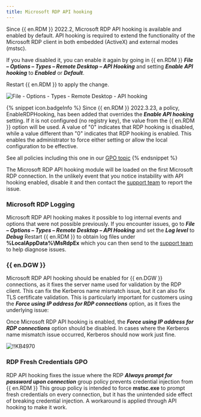 ```yaml
---
title: Microsoft RDP API hooking
---
```

Since {{ en.RDM }} 2022.2, Microsoft RDP API hooking is available and enabled by default. API hooking is required to extend the functionality of the Microsoft RDP client in both embedded (ActiveX) and external modes (mstsc).  

If you have disabled it, you can enable it again by going in {{ en.RDM }} ***File – Options – Types – Remote Desktop – API Hooking*** and setting ***Enable API hooking*** to ***Enabled*** or ***Default***.  

Restart {{ en.RDM }} to apply the change.  

![File - Options - Types - Remote Desktop - API hooking](https://webdevolutions.azureedge.net/docs/en/kb/KB4969.png)  

{% snippet icon.badgeInfo %}
Since {{ en.RDM }} 2022.3.23, a policy, EnableRDPHooking, has been added that overrides the ***Enable API hooking*** setting. If it is not configured (no registry key), the value from the {{ en.RDM }} option will be used. A value of "0" indicates that RDP hooking is disabled, while a value different than "0" indicates that RDP hooking is enabled. This enables the administrator to force either setting or allow the local configuration to be effective.  

See all policies including this one in our [GPO topic](/kb/remote-desktop-manager/how-to-articles/group-policies/)
{% endsnippet %}

The Microsoft RDP API hooking module will be loaded on the first Microsoft RDP connection. In the unlikely event that you notice instability with API hooking enabled, disable it and then contact the [support team](mailto:service@devolutions.net) to report the issue.

### Microsoft RDP Logging

Microsoft RDP API hooking makes it possible to log internal events and options that were not possible previously. If you encounter issues, go to ***File – Options – Types – Remote Desktop – API Hooking*** and set the ***Log level*** to ***Debug*** Restart {{ en.RDM }} to obtain log files under **%LocalAppData%\MsRdpEx** which you can then send to the [support team](mailto:service@devolutions.net) to help diagnose issues.

### {{ en.DGW }}

Microsoft RDP API hooking should be enabled for {{ en.DGW }} connections, as it fixes the server name used for validation by the RDP client. This can fix the Kerberos name mismatch issue, but it can also fix TLS certificate validation. This is particularly important for customers using the ***Force using IP address for RDP connections*** option, as it fixes the underlying issue:  

Once Microsoft RDP API hooking is enabled, the ***Force using IP address for RDP connections*** option should be disabled. In cases where the Kerberos name mismatch issue occurred, Kerberos should now work just fine.  

![!!KB4970](https://webdevolutions.azureedge.net/docs/en/kb/KB4970.png)

### RDP Fresh Credentials GPO

RDP API hooking fixes the issue where the RDP ***Always prompt for password upon connection*** group policy prevents credential injection from {{ en.RDM }} This group policy is intended to force **mstsc.exe** to prompt fresh credentials on every connection, but it has the unintended side effect of breaking credential injection. A workaround is applied through API hooking to make it work.
